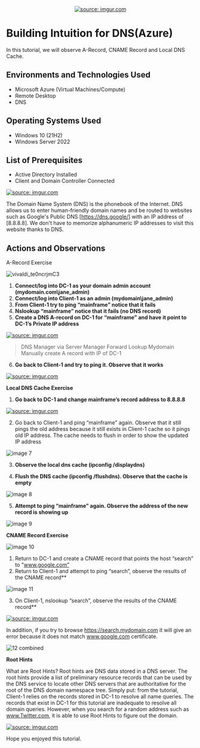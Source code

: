 <p align="center">
<a href="https://imgur.com/eULrHiA"><img src="https://i.imgur.com/eULrHiA.png" title="source: imgur.com" /></a>
</p>

<h1>Building Intuition for DNS(Azure)</h1>
In this tutorial, we will observe A-Record, CNAME Record and Local DNS Cache.<br />


<h2>Environments and Technologies Used</h2>

- Microsoft Azure (Virtual Machines/Compute)
- Remote Desktop
- DNS

<h2>Operating Systems Used </h2>

- Windows 10 (21H2)
- Windows Server 2022

<h2>List of Prerequisites</h2>

- Active Directory Installed
- Client and Domain Controller Connected

<a href="https://imgur.com/t80i1HB"><img src="https://i.imgur.com/t80i1HB.png" title="source: imgur.com" /></a>

The Domain Name System (DNS) is the phonebook of the Internet. DNS allows us to enter human-friendly domain names and be routed to websites such as Google's Public DNS  [https://dns.google/] with an IP address of [8.8.8.8]. We don't have to memorize alphanumeric IP addresses to visit this website thanks to DNS.

<h2>Actions and Observations</h2>
<p>A-Record Exercise</p>

![vivaldi_te0ncrjmC3](https://user-images.githubusercontent.com/109401839/213228476-10566ab6-eff5-467e-a836-76b21cc14b09.png)

1. **Connect/log into DC-1 as your domain admin account (mydomain.com\jane_admin)**
2. **Connect/log into Client-1 as an admin (mydomain\jane_admin)**
3. **From Client-1 try to ping “mainframe” notice that it fails**
4. **Nslookup “mainframe” notice that it fails (no DNS record)**
5. **Create a DNS A-record on DC-1 for “mainframe” and have it point to DC-1’s Private IP address**


<a href="https://imgur.com/vNTP30P"><img src="https://i.imgur.com/vNTP30P.png" title="source: imgur.com" /></a>


> DNS Manager via Server Manager
> Forward Lookup
> Mydomain
> Manually create A record with IP of DC-1
6. **Go back to Client-1 and try to ping it. Observe that it works**

<a href="https://imgur.com/poXy43P"><img src="https://i.imgur.com/poXy43P.png" title="source: imgur.com" /></a>

**Local DNS Cache Exercise**

1. **Go back to DC-1 and change mainframe’s record address to 8.8.8.8**

<a href="https://imgur.com/sBNbona"><img src="https://i.imgur.com/sBNbona.png" title="source: imgur.com" /></a>

2. Go back to Client-1 and ping “mainframe” again. Observe that it still pings the old address because it still exists in Client-1 cache so it pings old IP address. The cache needs to flush in order to show the updated IP address

![image 7](https://github.com/ItradeLQ/building-intuition-for-dns/assets/112427894/fba21707-e65b-4f27-bf38-a4ba286ac84d)

3. **Observe the local dns cache (ipconfig /displaydns)**

4. **Flush the DNS cache (ipconfig /flushdns). Observe that the cache is empty**

![image 8](https://github.com/ItradeLQ/building-intuition-for-dns/assets/112427894/a83547fb-a457-4272-adc4-888c55f796d1)

5. **Attempt to ping “mainframe” again. Observe the address of the new record is showing up**

![image 9](https://github.com/ItradeLQ/building-intuition-for-dns/assets/112427894/d039d119-70a3-4e28-9f31-bdf1973512b9)


**CNAME Record Exercise**

![image 10](https://github.com/ItradeLQ/building-intuition-for-dns/assets/112427894/db20e8e7-983f-4631-a214-aedad39628f4)

1. Return to DC-1 and create a CNAME record that points the host “search” to "www.google.com”
2. Return to Client-1 and attempt to ping “search”, observe the results of the CNAME record**

![image 11](https://github.com/ItradeLQ/building-intuition-for-dns/assets/112427894/dd3a1663-d882-49dd-a65c-1eccad7e9c2d)

3. On Client-1, nslookup “search”, observe the results of the CNAME record**

<a href="https://imgur.com/2m5vOsJ"><img src="https://i.imgur.com/2m5vOsJ.png" title="source: imgur.com" /></a>

In addition, if you try to browse https://search.mydomain.com it will give an error because it does not match www.google.com certificate.

![12 combined](https://github.com/ItradeLQ/building-intuition-for-dns/assets/112427894/1b78784a-4ed2-4610-b2ca-9fb32721f2f5)

**Root Hints**

What are Root Hints? Root hints are DNS data stored in a DNS server. The root hints provide a list of preliminary resource records that can be used by the DNS service to locate other DNS servers that are authoritative for the root of the DNS domain namespace tree. 
Simply put: from the tutorial, Client-1 relies on the records stored in DC-1 to resolve all name queries. The records that exist in DC-1 for this tutorial are inadequate to resolve all domain queries. However, when you search for a random address such as www.Twitter.com, it is able to use Root Hints to figure out the domain.

<a href="https://imgur.com/jSZVxL9"><img src="https://i.imgur.com/jSZVxL9.png" title="source: imgur.com" /></a>

Hope you enjoyed this tutorial.

